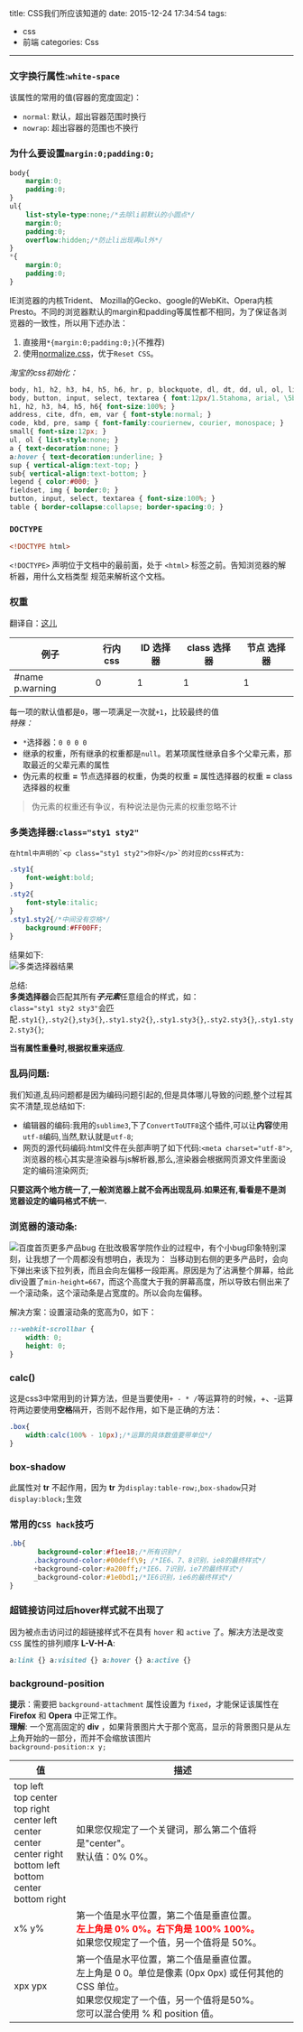 title: CSS我们所应该知道的
date: 2015-12-24 17:34:54
tags: 
- css
- 前端
categories: Css
---
### 文字换行属性:`white-space`
该属性的常用的值(容器的宽度固定)：

- `normal`: 默认，超出容器范围时换行
- `nowrap`: 超出容器的范围也不换行

### 为什么要设置`margin:0;padding:0;`
``` css
body{
    margin:0;
    padding:0;
}
ul{
    list-style-type:none;/*去除li前默认的小圆点*/
    margin:0;
    padding:0;
    overflow:hidden;/*防止li出现再ul外*/
}
*{
    margin:0;
    padding:0;
}
```
IE浏览器的内核Trident、 Mozilla的Gecko、google的WebKit、Opera内核Presto。不同的浏览器默认的margin和padding等属性都不相同，为了保证各浏览器的一致性，所以用下述办法：  
1. 直接用`*{margin:0;padding:0;}`(不推荐)
2. 使用[normalize.css](https://github.com/necolas/normalize.css/blob/master/normalize.css)，优于`Reset CSS`。  

*淘宝的css初始化：*
``` css
body, h1, h2, h3, h4, h5, h6, hr, p, blockquote, dl, dt, dd, ul, ol, li, pre, form, fieldset, legend, button, input, textarea, th, td { margin:0; padding:0; }
body, button, input, select, textarea { font:12px/1.5tahoma, arial, \5b8b\4f53; }
h1, h2, h3, h4, h5, h6{ font-size:100%; }
address, cite, dfn, em, var { font-style:normal; }
code, kbd, pre, samp { font-family:couriernew, courier, monospace; }
small{ font-size:12px; }
ul, ol { list-style:none; }
a { text-decoration:none; }
a:hover { text-decoration:underline; }
sup { vertical-align:text-top; }
sub{ vertical-align:text-bottom; }
legend { color:#000; }
fieldset, img { border:0; }
button, input, select, textarea { font-size:100%; }
table { border-collapse:collapse; border-spacing:0; }
```
<!-- more -->

### `DOCTYPE`
``` html
<!DOCTYPE html>
```
`<!DOCTYPE>` 声明位于文档中的最前面，处于 `<html>` 标签之前。告知浏览器的解析器，用什么文档类型 规范来解析这个文档。

### 权重
翻译自：[这儿](http://archives.molly.com/2005/10/06/css2-and-css21-specificity-clarified/)  

| 例子 | 行内css | ID 选择器 | class 选择器| 节点 选择器|
| -- | -- | -- | -- | -- |
| #name p.warning | 0 | 1 | 1 | 1 |

每一项的默认值都是`0`，哪一项满足一次就`+1`，比较最终的值  
*特殊：*  

- `*`选择器：`0 0 0 0`
- 继承的权重，所有继承的权重都是`null`。若某项属性继承自多个父辈元素，那取最近的父辈元素的属性
- 伪元素的权重 **=** 节点选择器的权重，伪类的权重 **=** 属性选择器的权重 **=** class选择器的权重

>伪元素的权重还有争议，有种说法是伪元素的权重忽略不计

### 多类选择器:`class="sty1 sty2"`
    在html中声明的`<p class="sty1 sty2">你好</p>`的对应的css样式为:
``` css
.sty1{
    font-weight:bold;
}
.sty2{
    font-style:italic;
}
.sty1.sty2{/*中间没有空格*/
    background:#FF00FF;
}
```
结果如下:  
![多类选择器结果](http://7xphbb.com1.z0.glb.clouddn.com/css-float-1.png)

总结:  
**多类选择器**会匹配其所有***子元素***任意组合的样式，如：  
`class="sty1 sty2 sty3"`会匹配`.sty1{}`,`.sty2{}`,`sty3{}`,`.sty1.sty2{}`,`.sty1.sty3{}`,`.sty2.sty3{}`,`.sty1.sty2.sty3{}`;  

**当有属性重叠时,根据权重来适应**.

### 乱码问题:
我们知道,乱码问题都是因为编码问题引起的,但是具体哪儿导致的问题,整个过程其实不清楚,现总结如下:  

- 编辑器的编码:我用的`sublime3`,下了`ConvertToUTF8`这个插件,可以让**内容**使用`utf-8`编码,当然,默认就是`utf-8`;
- 网页的源代码编码:html文件在头部声明了如下代码:`<meta charset="utf-8">`,浏览器的核心其实是渲染器与js解析器,那么,渲染器会根据网页源文件里面设定的编码渲染网页;

**只要这两个地方统一了,一般浏览器上就不会再出现乱码.如果还有,看看是不是浏览器设定的编码格式不统一.**

### 浏览器的滚动条:
![百度首页更多产品bug](http://7xphbb.com1.z0.glb.clouddn.com/jike_baidu_product_bug.jpg)  在批改极客学院作业的过程中，有个小bug印象特别深刻，让我想了一个周都没有想明白，表现为：
当移动到右侧的更多产品时，会向下弹出来该下拉列表，而且会向左偏移一段距离。原因是为了沾满整个屏幕，给此div设置了`min-height=667`，而这个高度大于我的屏幕高度，所以导致右侧出来了一个滚动条，这个滚动条是占宽度的。所以会向左偏移。

解决方案：设置滚动条的宽高为0，如下：
``` css
::-webkit-scrollbar {
    width: 0;
    height: 0;
}
```

### calc()
这是css3中常用到的计算方法，但是当要使用`+ - * /`等运算符的时候，+、-运算符两边要使用**空格**隔开，否则不起作用，如下是正确的方法：
``` css
.box{
    width:calc(100% - 10px);/*运算的具体数值要带单位*/
}
```

### box-shadow
此属性对 **tr** 不起作用，因为 **tr** 为`display:table-row;`,`box-shadow`只对`display:block;`生效

### 常用的`CSS hack`技巧
``` css
.bb{
       background-color:#f1ee18;/*所有识别*/
      .background-color:#00deff\9; /*IE6、7、8识别，ie8的最终样式*/
      +background-color:#a200ff;/*IE6、7识别，ie7的最终样式*/
      _background-color:#1e0bd1;/*IE6识别，ie6的最终样式*/
}
```

### 超链接访问过后hover样式就不出现了   
因为被点击访问过的超链接样式不在具有 `hover` 和 `active` 了。解决方法是改变 `CSS` 属性的排列顺序 **L-V-H-A**:
``` css
a:link {} a:visited {} a:hover {} a:active {}
```

### background-position
**提示**：需要把 `background-attachment` 属性设置为 `fixed`，才能保证该属性在 **Firefox** 和 **Opera** 中正常工作。  
**理解**: 一个宽高固定的 **div** ，如果背景图片大于那个宽高，显示的背景图只是从左上角开始的一部分，而并不会缩放该图片  
`background-position:x y;`

|值          |    描述|  
| --------   | -----  | 
| top left<br>top center<br>top right<br>center left<br>center center<br>center right<br>bottom left<br>bottom center<br>bottom right     | 如果您仅规定了一个关键词，那么第二个值将是"center"。<br>默认值：0% 0%。 |  
| x% y%     |  第一个值是水平位置，第二个值是垂直位置。<br><strong style="color:#f00;">左上角是 0% 0%。右下角是 100% 100%。</strong><br>如果您仅规定了一个值，另一个值将是 50%。   | 
| xpx ypx        |    第一个值是水平位置，第二个值是垂直位置。<br>左上角是 0 0。单位是像素 (0px 0px) 或任何其他的 CSS 单位。<br>如果您仅规定了一个值，另一个值将是50%。<br>您可以混合使用 % 和 position 值。